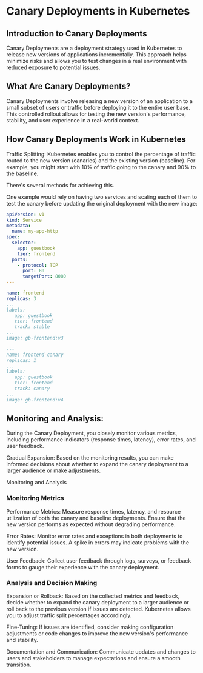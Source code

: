 # Canary Deployments in Kubernetes

## Introduction to Canary Deployments
Canary Deployments are a deployment strategy used in Kubernetes to release new versions of applications incrementally. This approach helps minimize risks and allows you to test changes in a real environment with reduced exposure to potential issues.

## What Are Canary Deployments?
Canary Deployments involve releasing a new version of an application to a small subset of users or traffic before deploying it to the entire user base. This controlled rollout allows for testing the new version's performance, stability, and user experience in a real-world context.

## How Canary Deployments Work in Kubernetes
Traffic Splitting: Kubernetes enables you to control the percentage of traffic routed to the new version (canaries) and the existing version (baseline). For example, you might start with 10% of traffic going to the canary and 90% to the baseline.

There's several methods for achieving this.

One example would rely on having two services and scaling each of them to test the canary before updating the original deployment with the new image:

```yaml
apiVersion: v1
kind: Service
metadata:
  name: my-app-http
spec:
  selector:
    app: guestbook
    tier: frontend
  ports:
    - protocol: TCP
      port: 80
      targetPort: 8080
---

name: frontend
replicas: 3
...
labels:
   app: guestbook
   tier: frontend
   track: stable
...
image: gb-frontend:v3

---
name: frontend-canary
replicas: 1
...
labels:
   app: guestbook
   tier: frontend
   track: canary
...
image: gb-frontend:v4

```



## Monitoring and Analysis: 

During the Canary Deployment, you closely monitor various metrics, including performance indicators (response times, latency), error rates, and user feedback.

Gradual Expansion: Based on the monitoring results, you can make informed decisions about whether to expand the canary deployment to a larger audience or make adjustments.

Monitoring and Analysis

### Monitoring Metrics

Performance Metrics: Measure response times, latency, and resource utilization of both the canary and baseline deployments. Ensure that the new version performs as expected without degrading performance.

Error Rates: Monitor error rates and exceptions in both deployments to identify potential issues. A spike in errors may indicate problems with the new version.

User Feedback: Collect user feedback through logs, surveys, or feedback forms to gauge their experience with the canary deployment.

### Analysis and Decision Making
Expansion or Rollback: Based on the collected metrics and feedback, decide whether to expand the canary deployment to a larger audience or roll back to the previous version if issues are detected. Kubernetes allows you to adjust traffic split percentages accordingly.

Fine-Tuning: If issues are identified, consider making configuration adjustments or code changes to improve the new version's performance and stability.

Documentation and Communication: Communicate updates and changes to users and stakeholders to manage expectations and ensure a smooth transition.
